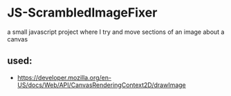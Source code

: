 # JS-ScrambledImageFixer
a small javascript project where I try and move sections of an image about a canvas

## used:
* https://developer.mozilla.org/en-US/docs/Web/API/CanvasRenderingContext2D/drawImage
